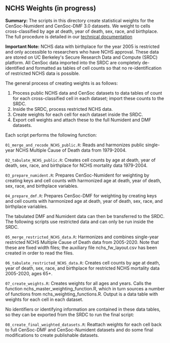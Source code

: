 ## NCHS Weights (in progress)

**Summary:** The scripts in this directory create statistical weights for the CenSoc-Numident and CenSoc-DMF 3.0 datasets. We weight to cells cross-classified by age at death, year of death, sex, race, and birthplace. The full procedure is detailed in our [technical documentation](https://censoc.berkeley.edu/wp-content/uploads/2023/10/CenSoc_V3_Weights_Technical_Report.pdf)

**Important Note:** NCHS data with birthplace for the year 2005 is restricted and only accessible to researchers who have NCHS approval. These data are stored on UC Berkeley's Secure Research Data and Compute (SRDC) platform. All CenSoc data imported into the SRDC are completely de-identified and formatted as tables of cell counts so that no re-identification of restricted NCHS data is possible.

The general process of creating weights is as follows:

1. Process public NCHS data and CenSoc datasets to data tables of count for each cross-classified cell in each dataset; import these counts to the SRDC.
2. Inside the SRDC, process restricted NCHS data.
3. Create weights for each cell for each dataset inside the SRDC.
4. Export cell weights and attach these to the full Numident and DMF datasets.


Each script performs the following function:

`01_merge_and_recode_NCHS_public.R`: Reads and harmonizes public single-year NCHS Multiple Cause of Death data from 1979-2004.

`02_tabulate_NCHS_public.R`: Creates cell counts by age at death, year of death, sex, race, and birthplace for NCHS mortality data 1979-2004.

`03_prepare_numident.R`: Prepares CenSoc-Numident for weighting by creating keys and cell counts with harmonized age at death, year of death, sex, race, and birthplace variables. 

`04_prepare_dmf.R`: Prepares CenSoc-DMF for weighting by creating keys and cell counts with harmonized age at death, year of death, sex, race, and birthplace variables.

The tabulated DMF and Numident data can then be transferred to the SRDC. The following scripts use restricted data and can only be run inside the SRDC.

`05_merge_restricted_NCHS_data.R`: Harmonizes and combines single-year restricted NCHS Multiple Cause of Death data from 2005-2020. Note that these are fixed width files; the auxiliary file nchs_fw_layout.csv has been created in order to read the files.

`06_tabulate_restricted_NCHS_data.R`: Creates cell counts by age at death, year of death, sex, race, and birthplace for restricted NCHS mortality data 2005-2020, ages 65+.

`07_create_weights.R`: Creates weights for all ages and years. Calls the function nchs_master_weighting_function.R, which in turn sources a number of functions from nchs_weighting_functions.R. Output is a data table with weights for each cell in each dataset.

No identifiers or identifying information are contained in these data tables, so they can be exported from the SRDC to run the final script:

`08_create_final_weighted_datasets.R`: Reattach weights for each cell back to full CenSoc-DMF and CenSoc-Numident datasets and do some final modifications to create publishable datasets.





